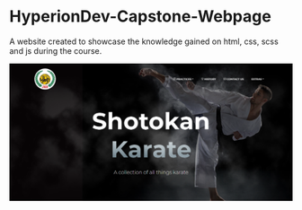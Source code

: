 # HyperionDev-Capstone-Webpage
A website created to showcase the knowledge gained on html, css, scss and js during the course.

![Homepage preview](https://raw.githubusercontent.com/Stephan-Botes/HyperionDev-Capstone-Webpage/main/assets/img/Capstone%20preview.png)

